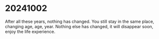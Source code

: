 # 20241002

After all these years, nothing has changed. You still stay in the same place, changing age, age, year. Nothing else has changed, it will disappear soon, enjoy the life experience.
